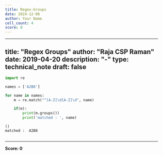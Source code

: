 ```yaml
---
title: Regex-Groups
date: 2024-12-06
author: Your Name
cell_count: 4
score: 0
---
```


---
title: "Regex Groups"
author: "Raja CSP Raman"
date: 2019-04-20
description: "-"
type: technical_note
draft: false
---

```python
import re
```


```python
names = ['A2B8']

for name in names:
    m = re.match("^[A-Z]\d[A-Z]\d", name)

    if(m):
        print(m.groups())
        print('matched : ', name)
```

    ()
    matched :  A2B8



```python

```


---
**Score: 0**